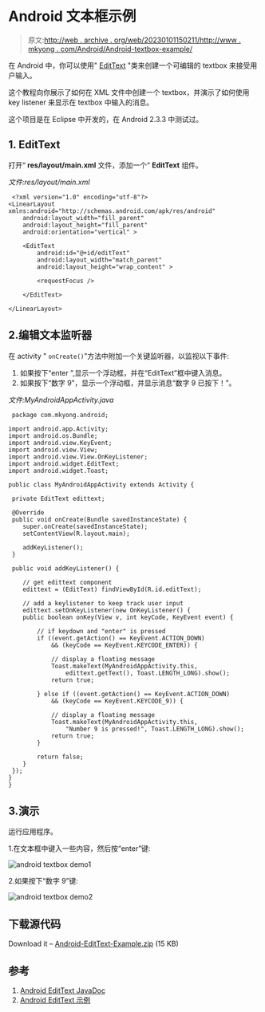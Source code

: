 # Android 文本框示例

> 原文:[http://web . archive . org/web/20230101150211/http://www . mkyong . com/Android/Android-textbox-example/](http://web.archive.org/web/20230101150211/http://www.mkyong.com/android/android-textbox-example/)

在 Android 中，你可以使用" [EditText](http://web.archive.org/web/20220905222753/https://developer.android.com/reference/android/widget/EditText.html) "类来创建一个可编辑的 textbox 来接受用户输入。

这个教程向你展示了如何在 XML 文件中创建一个 textbox，并演示了如何使用 key listener 来显示在 textbox 中输入的消息。

这个项目是在 Eclipse 中开发的，在 Android 2.3.3 中测试过。

## 1\. EditText

打开“ **res/layout/main.xml** 文件，添加一个“ **EditText** 组件。

*文件:res/layout/main.xml*

```
 <?xml version="1.0" encoding="utf-8"?>
<LinearLayout xmlns:android="http://schemas.android.com/apk/res/android"
    android:layout_width="fill_parent"
    android:layout_height="fill_parent"
    android:orientation="vertical" >

    <EditText
        android:id="@+id/editText"
        android:layout_width="match_parent"
        android:layout_height="wrap_content" >

        <requestFocus />

    </EditText>

</LinearLayout> 
```

## 2.编辑文本监听器

在 activity " `onCreate()`"方法中附加一个关键监听器，以监视以下事件:

1.  如果按下“enter ”,显示一个浮动框，并在“EditText”框中键入消息。
2.  如果按下“数字 9”，显示一个浮动框，并显示消息“数字 9 已按下！”。

*文件:MyAndroidAppActivity.java*

```
 package com.mkyong.android;

import android.app.Activity;
import android.os.Bundle;
import android.view.KeyEvent;
import android.view.View;
import android.view.View.OnKeyListener;
import android.widget.EditText;
import android.widget.Toast;

public class MyAndroidAppActivity extends Activity {

 private EditText edittext;

 @Override
 public void onCreate(Bundle savedInstanceState) {
	super.onCreate(savedInstanceState);
	setContentView(R.layout.main);

	addKeyListener();
 }

 public void addKeyListener() {

	// get edittext component
	edittext = (EditText) findViewById(R.id.editText);

	// add a keylistener to keep track user input
	edittext.setOnKeyListener(new OnKeyListener() {
	public boolean onKey(View v, int keyCode, KeyEvent event) {

		// if keydown and "enter" is pressed
		if ((event.getAction() == KeyEvent.ACTION_DOWN)
			&& (keyCode == KeyEvent.KEYCODE_ENTER)) {

			// display a floating message
			Toast.makeText(MyAndroidAppActivity.this,
				edittext.getText(), Toast.LENGTH_LONG).show();
			return true;

		} else if ((event.getAction() == KeyEvent.ACTION_DOWN)
			&& (keyCode == KeyEvent.KEYCODE_9)) {

			// display a floating message
			Toast.makeText(MyAndroidAppActivity.this,
				"Number 9 is pressed!", Toast.LENGTH_LONG).show();
			return true;
		}

		return false;
	}
 });
}
} 
```

## 3.演示

运行应用程序。

1.在文本框中键入一些内容，然后按“enter”键:

![android textbox demo1](../Images/a8ea3a7544dce6189116d3bf5b38e324.png "android-edittext-demo1")

2.如果按下“数字 9”键:

![android textbox demo2](../Images/3ac051222f3257fa3813ee4b8a714520.png "android-edittext-demo2")

## 下载源代码

Download it – [Android-EditText-Example.zip](http://web.archive.org/web/20220905222753/http://www.mkyong.com/wp-content/uploads/2011/11/Android-EditText-Example.zip) (15 KB)

## 参考

1.  [Android EditText JavaDoc](http://web.archive.org/web/20220905222753/https://developer.android.com/reference/android/widget/EditText.html)
2.  [Android EditText 示例](http://web.archive.org/web/20220905222753/https://developer.android.com/resources/tutorials/views/hello-formstuff.html#EditText)

<input type="hidden" id="mkyong-current-postId" value="10188">
